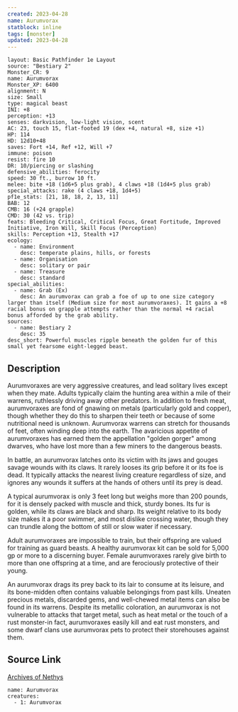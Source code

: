 ```yaml
---
created: 2023-04-28
name: Aurumvorax
statblock: inline
tags: [monster]
updated: 2023-04-28
---
```

```statblock
layout: Basic Pathfinder 1e Layout
source: "Bestiary 2"
Monster_CR: 9
name: Aurumvorax
Monster_XP: 6400
alignment: N
size: Small
type: magical beast
INI: +8
perception: +13
senses: darkvision, low-light vision, scent
AC: 23, touch 15, flat-footed 19 (dex +4, natural +8, size +1)
HP: 114
HD: 12d10+48
saves: Fort +14, Ref +12, Will +7
immune: poison
resist: fire 10
DR: 10/piercing or slashing
defensive_abilities: ferocity
speed: 30 ft., burrow 10 ft.
melee: bite +18 (1d6+5 plus grab), 4 claws +18 (1d4+5 plus grab)
special_attacks: rake (4 claws +18, 1d4+5)
pf1e_stats: [21, 18, 18, 2, 13, 11]
BAB: 12
CMB: 16 (+24 grapple)
CMD: 30 (42 vs. trip)
feats: Bleeding Critical, Critical Focus, Great Fortitude, Improved Initiative, Iron Will, Skill Focus (Perception)
skills: Perception +13, Stealth +17
ecology:
  - name: Environment
    desc: temperate plains, hills, or forests
  - name: Organisation
    desc: solitary or pair
  - name: Treasure
    desc: standard
special_abilities:
  - name: Grab (Ex)
    desc: An aurumvorax can grab a foe of up to one size category larger than itself (Medium size for most aurumvoraxes). It gains a +8 racial bonus on grapple attempts rather than the normal +4 racial bonus afforded by the grab ability.
sources:
  - name: Bestiary 2
    desc: 35
desc_short: Powerful muscles ripple beneath the golden fur of this small yet fearsome eight-legged beast. 
```
## Description
Aurumvoraxes are very aggressive creatures, and lead solitary lives except when they mate. Adults typically claim the hunting area within a mile of their warrens, ruthlessly driving away other predators. In addition to fresh meat, aurumvoraxes are fond of gnawing on metals (particularly gold and copper), though whether they do this to sharpen their teeth or because of some nutritional need is unknown. Aurumvorax warrens can stretch for thousands of feet, often winding deep into the earth. The avaricious appetite of aurumvoraxes has earned them the appellation "golden gorger" among dwarves, who have lost more than a few miners to the dangerous beasts. 

In battle, an aurumvorax latches onto its victim with its jaws and gouges savage wounds with its claws. It rarely looses its grip before it or its foe is dead. It typically attacks the nearest living creature regardless of size, and ignores any wounds it suffers at the hands of others until its prey is dead. 

A typical aurumvorax is only 3 feet long but weighs more than 200 pounds, for it is densely packed with muscle and thick, sturdy bones. Its fur is golden, while its claws are black and sharp. Its weight relative to its body size makes it a poor swimmer, and most dislike crossing water, though they can trundle along the bottom of still or slow water if necessary. 

Adult aurumvoraxes are impossible to train, but their offspring are valued for training as guard beasts. A healthy aurumvorax kit can be sold for 5,000 gp or more to a discerning buyer. Female aurumvoraxes rarely give birth to more than one offspring at a time, and are ferociously protective of their young. 

An aurumvorax drags its prey back to its lair to consume at its leisure, and its bone-midden often contains valuable belongings from past kills. Uneaten precious metals, discarded gems, and well-chewed metal items can also be found in its warrens. Despite its metallic coloration, an aurumvorax is not vulnerable to attacks that target metal, such as heat metal or the touch of a rust monster-in fact, aurumvoraxes easily kill and eat rust monsters, and some dwarf clans use aurumvorax pets to protect their storehouses against them.
## Source Link
[Archives of Nethys](https://aonprd.com/MonsterDisplay.aspx?ItemName=Aurumvorax)
```encounter-table
name: Aurumvorax
creatures:
  - 1: Aurumvorax
```
